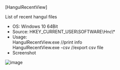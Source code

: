 [HangulRecentView]  

List of recent hangul files

- OS: Windows 10 64Bit  
- Source: HKEY_CURRENT_USER\SOFTWARE\Hnc\\*
- Usage:  
HangulRecentView.exe //print info  
HangulRecentView.exe -csv //export csv file  
- Screenshot  

![image](https://user-images.githubusercontent.com/69110090/96264939-c7514000-0fff-11eb-9324-bfb27274bbc9.png)
